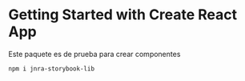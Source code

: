 # Getting Started with Create React App

Este paquete es de prueba para crear componentes

```
npm i jnra-storybook-lib

```
